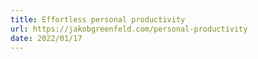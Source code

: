 ```yaml
---
title: Effortless personal productivity
url: https://jakobgreenfeld.com/personal-productivity
date: 2022/01/17
---
```

